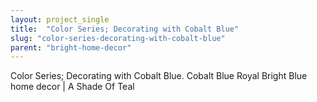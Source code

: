 ```yaml
---
layout: project_single
title:  "Color Series; Decorating with Cobalt Blue"
slug: "color-series-decorating-with-cobalt-blue"
parent: "bright-home-decor"
---
```

Color Series; Decorating with Cobalt Blue. Cobalt Blue Royal Bright Blue home decor | A Shade Of Teal